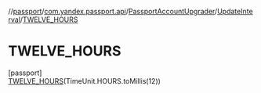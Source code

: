 //[passport](../../../../../index.md)/[com.yandex.passport.api](../../../index.md)/[PassportAccountUpgrader](../../index.md)/[UpdateInterval](../index.md)/[TWELVE_HOURS](index.md)

# TWELVE_HOURS

[passport]\
[TWELVE_HOURS](index.md)(TimeUnit.HOURS.toMillis(12))
